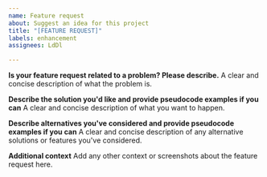 ```yaml
---
name: Feature request
about: Suggest an idea for this project
title: "[FEATURE REQUEST]"
labels: enhancement
assignees: LdDl

---
```


**Is your feature request related to a problem? Please describe.**
A clear and concise description of what the problem is.

**Describe the solution you'd like and provide pseudocode examples if you can**
A clear and concise description of what you want to happen.

**Describe alternatives you've considered and provide pseudocode examples if you can**
A clear and concise description of any alternative solutions or features you've considered.

**Additional context**
Add any other context or screenshots about the feature request here.

